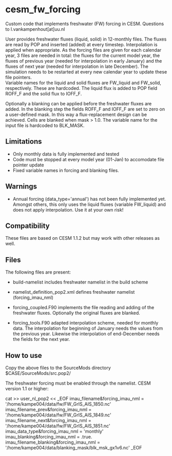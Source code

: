 cesm_fw_forcing
===============

Custom code that implements freshwater (FW) forcing in CESM. Questions to l.vankampenhout[at]uu.nl

User provides freshwater fluxes (liquid, solid) in 12-monthly files. The fluxes are read by POP and inserted (added) at every timestep. Interpolation is applied when appropriate. As the forcing files are given for each calendar year, 3 files are needed in total: the fluxes for the current model year, the fluxes of previous year (needed for interpolation in early January) and the fluxes of next year (needed for interpolation in late December). The simulation needs to be restarted at every new calendar year to update these file pointers.  
Variable names for the liquid and solid fluxes are FW_liquid and FW_solid, respectively. These are hardcoded. The liquid flux is added to POP field ROFF_F and the solid flux to IOFF_F. 

Optionally a blanking can be applied before the freshwater fluxes are added. In the blanking step the fields ROFF_F and IOFF_F are set to zero on a user-defined mask. In this way a flux-replacement design can be achieved. Cells are blanked when mask > 1.0. The variable name for the input file is hardcoded to BLK_MASK.

Limitations
------------

* Only monthly data is fully implemented and tested
* Code must be stopped at every model year (01-Jan) to accomodate file pointer update
* Fixed variable names in forcing and blanking files.

Warnings
--------
* Annual forcing (data_type='annual') has not been fully implemented yet. Amongst others, this only uses the liquid fluxes (variable FW_liquid) and does not apply interpolation. Use it at your own risk!

Compatibility
-------------
These files are based on CESM 1.1.2 but may work with other releases as well.

Files
-----
The following files are present:

* build-namelist
  includes freshwater namelist in the build scheme
  
* namelist_definition_pop2.xml
  defines freshwater namelist (forcing_imau_nml)
  
* forcing_coupled.F90
  implements the file reading and adding of the freshwater fluxes. Optionally the 
  original fluxes are blanked. 

* forcing_tools.F90
  adapted interpolation scheme, needed for monthly data. The interpolation for beginning of January
  needs the values from the previous year. Likewise the interpolation of end-December needs the fields
  for the next year. 

How to use
----------
Copy the above files to the SourceMods directory
   $CASE/SourceMods/src.pop2/

The freshwater forcing must be enabled through the namelist. CESM version 1.1 or higher: 

cat >> user_nl_pop2 << _EOF
imau_filename&forcing_imau_nml        = '/home/kampe004/data/fw/FW_GrIS_AIS_1850.nc'
imau_filename_prev&forcing_imau_nml   = '/home/kampe004/data/fw/FW_GrIS_AIS_1849.nc'
imau_filename_next&forcing_imau_nml   = '/home/kampe004/data/fw/FW_GrIS_AIS_1851.nc'
imau_data_type&forcing_imau_nml       = 'monthly'
imau_blanking&forcing_imau_nml        = .true.
imau_filename_blanking&forcing_imau_nml   = '/home/kampe004/data/blanking_mask/blk_msk_gx1v6.nc'
_EOF


